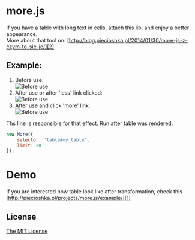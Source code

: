 # more.js

If you have a table with long text in cells, attach this lib, and enjoy a better appearance.<br />
More about that tool on: [http://blog.piecioshka.pl/2014/01/30/more-js-z-czym-to-sie-je/][2]

## Example:

1. Before use:<br />
![Before use](http://blog.piecioshka.pl/wp-content/uploads/2014/01/normal.png "Before use")
2. After use or after 'less' link clicked:<br >
![Before use](http://blog.piecioshka.pl/wp-content/uploads/2014/01/collapse.png "Before use")
3. After use and click 'more' link:<br />
![Before use](http://blog.piecioshka.pl/wp-content/uploads/2014/01/expand.png "Before use")

Ths line is responsible for that effect. Run after table was rendered:
```js
new More({
    selector: 'table#my_table',
    limit: 20
});
```

# Demo

If you are interested how table look like after transformation, check
this [http://piecioshka.pl/projects/more.js/example/][1]

## License

[The MIT License][0]

[0]: http://piecioshka.mit-license.org
[1]: http://piecioshka.pl/projects/more.js/example/
[2]: http://blog.piecioshka.pl/2014/01/30/more-js-z-czym-to-sie-je/